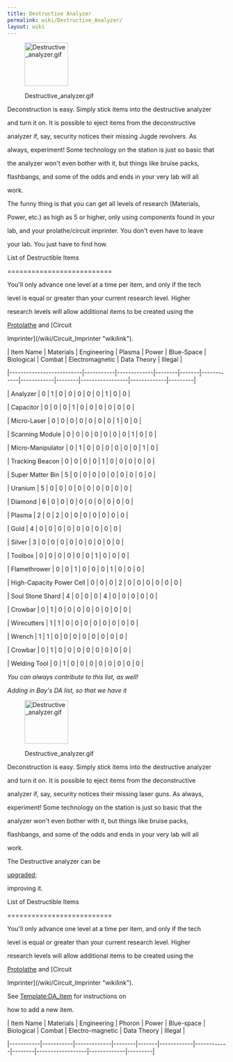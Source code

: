 ```yaml
---
title: Destructive Analyzer
permalink: wiki/Destructive_Analyzer/
layout: wiki
---
```


<figure>
<img src="Destructive_analyzer.gif" title="Destructive_analyzer.gif" alt="Destructive_analyzer.gif" width="100" /><figcaption>Destructive_analyzer.gif</figcaption>
</figure>

Deconstruction is easy. Simply stick items into the destructive analyzer
and turn it on. It is possible to eject items from the deconstructive
analyzer if, say, security notices their missing Jugde revolvers. As
always, experiment! Some technology on the station is just so basic that
the analyzer won't even bother with it, but things like bruise packs,
flashbangs, and some of the odds and ends in your very lab will all
work.

The funny thing is that you can get all levels of research (Materials,
Power, etc.) as high as 5 or higher, only using components found in your
lab, and your prolathe/circuit imprinter. You don't even have to leave
your lab. You just have to find how.

List of Destructible Items
==========================

You'll only advance one level at a time per item, and only if the tech
level is equal or greater than your current research level. Higher
research levels will allow additional items to be created using the
[Protolathe](/wiki/Protolathe "wikilink") and [Circuit
Imprinter](/wiki/Circuit_Imprinter "wikilink").

| Item Name                | Materials | Engineering | Plasma | Power | Blue-Space | Biological | Combat | Electromagnetic | Data Theory | Illegal |
|--------------------------|-----------|-------------|--------|-------|------------|------------|--------|-----------------|-------------|---------|
| Analyzer                 | 0         | 1           | 0      | 0     | 0          | 0          | 0      | 1               | 0           | 0       |
| Capacitor                | 0         | 0           | 0      | 1     | 0          | 0          | 0      | 0               | 0           | 0       |
| Micro-Laser              | 0         | 0           | 0      | 0     | 0          | 0          | 0      | 1               | 0           | 0       |
| Scanning Module          | 0         | 0           | 0      | 0     | 0          | 0          | 0      | 1               | 0           | 0       |
| Micro-Manipulator        | 0         | 1           | 0      | 0     | 0          | 0          | 0      | 0               | 1           | 0       |
| Tracking Beacon          | 0         | 0           | 0      | 0     | 1          | 0          | 0      | 0               | 0           | 0       |
| Super Matter Bin         | 5         | 0           | 0      | 0     | 0          | 0          | 0      | 0               | 0           | 0       |
| Uranium                  | 5         | 0           | 0      | 0     | 0          | 0          | 0      | 0               | 0           | 0       |
| Diamond                  | 6         | 0           | 0      | 0     | 0          | 0          | 0      | 0               | 0           | 0       |
| Plasma                   | 2         | 0           | 2      | 0     | 0          | 0          | 0      | 0               | 0           | 0       |
| Gold                     | 4         | 0           | 0      | 0     | 0          | 0          | 0      | 0               | 0           | 0       |
| Silver                   | 3         | 0           | 0      | 0     | 0          | 0          | 0      | 0               | 0           | 0       |
| Toolbox                  | 0         | 0           | 0      | 0     | 0          | 0          | 1      | 0               | 0           | 0       |
| Flamethrower             | 0         | 0           | 1      | 0     | 0          | 0          | 1      | 0               | 0           | 0       |
| High-Capacity Power Cell | 0         | 0           | 0      | 2     | 0          | 0          | 0      | 0               | 0           | 0       |
| Soul Stone Shard         | 4         | 0           | 0      | 0     | 4          | 0          | 0      | 0               | 0           | 0       |
| Crowbar                  | 0         | 1           | 0      | 0     | 0          | 0          | 0      | 0               | 0           | 0       |
| Wirecutters              | 1         | 1           | 0      | 0     | 0          | 0          | 0      | 0               | 0           | 0       |
| Wrench                   | 1         | 1           | 0      | 0     | 0          | 0          | 0      | 0               | 0           | 0       |
| Crowbar                  | 0         | 1           | 0      | 0     | 0          | 0          | 0      | 0               | 0           | 0       |
| Welding Tool             | 0         | 1           | 0      | 0     | 0          | 0          | 0      | 0               | 0           | 0       |

*You can always contribute to this list, as well!*

*Adding in Bay's DA list, so that we have it*

<figure>
<img src="Destructive_analyzer.gif" title="Destructive_analyzer.gif" alt="Destructive_analyzer.gif" width="100" /><figcaption>Destructive_analyzer.gif</figcaption>
</figure>

Deconstruction is easy. Simply stick items into the destructive analyzer
and turn it on. It is possible to eject items from the deconstructive
analyzer if, say, security notices their missing laser guns. As always,
experiment! Some technology on the station is just so basic that the
analyzer won't even bother with it, but things like bruise packs,
flashbangs, and some of the odds and ends in your very lab will all
work.

The Destructive analyzer can be
[upgraded](/wiki/Research_Director#Upgrading_the_station "wikilink");
improving it.

List of Destructible Items
==========================

You'll only advance one level at a time per item, and only if the tech
level is equal or greater than your current research level. Higher
research levels will allow additional items to be created using the
[Protolathe](/wiki/Protolathe "wikilink") and [Circuit
Imprinter](/wiki/Circuit_Imprinter "wikilink").

See [Template:DA\_Item](/wiki/Template:DA_Item "wikilink") for instructions on
how to add a new item.

| Item Name | Materials | Engineering | Phoron | Power | Blue-space | Biological | Combat | Electro-magnetic | Data Theory | Illegal |
|-----------|-----------|-------------|--------|-------|------------|------------|--------|------------------|-------------|---------|
